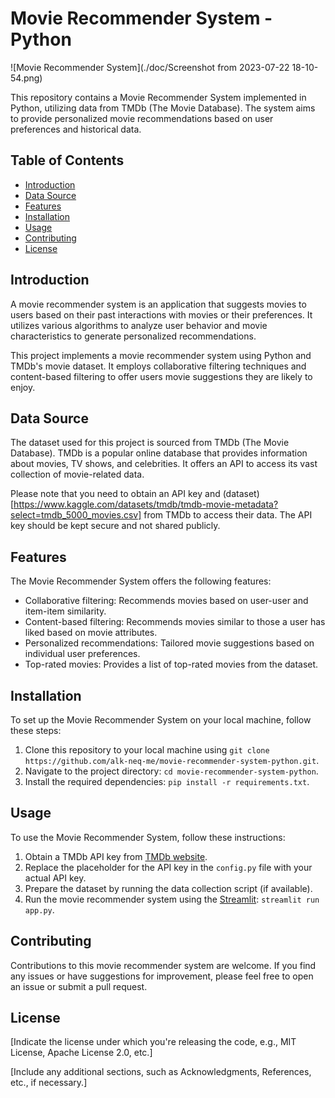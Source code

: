 # Movie Recommender System - Python

![Movie Recommender System](./doc/Screenshot from 2023-07-22 18-10-54.png)

This repository contains a Movie Recommender System implemented in Python, utilizing data from TMDb (The Movie Database). The system aims to provide personalized movie recommendations based on user preferences and historical data.

## Table of Contents

- [Introduction](#introduction)
- [Data Source](#data-source)
- [Features](#features)
- [Installation](#installation)
- [Usage](#usage)
- [Contributing](#contributing)
- [License](#license)

## Introduction

A movie recommender system is an application that suggests movies to users based on their past interactions with movies or their preferences. It utilizes various algorithms to analyze user behavior and movie characteristics to generate personalized recommendations.

This project implements a movie recommender system using Python and TMDb's movie dataset. It employs collaborative filtering techniques and content-based filtering to offer users movie suggestions they are likely to enjoy.

## Data Source

The dataset used for this project is sourced from TMDb (The Movie Database). TMDb is a popular online database that provides information about movies, TV shows, and celebrities. It offers an API to access its vast collection of movie-related data.

Please note that you need to obtain an API key and (dataset)[https://www.kaggle.com/datasets/tmdb/tmdb-movie-metadata?select=tmdb_5000_movies.csv] from TMDb to access their data. The API key should be kept secure and not shared publicly.

## Features

The Movie Recommender System offers the following features:

- Collaborative filtering: Recommends movies based on user-user and item-item similarity.
- Content-based filtering: Recommends movies similar to those a user has liked based on movie attributes.
- Personalized recommendations: Tailored movie suggestions based on individual user preferences.
- Top-rated movies: Provides a list of top-rated movies from the dataset.

## Installation

To set up the Movie Recommender System on your local machine, follow these steps:

1. Clone this repository to your local machine using `git clone https://github.com/alk-neq-me/movie-recommender-system-python.git`.
2. Navigate to the project directory: `cd movie-recommender-system-python`.
3. Install the required dependencies: `pip install -r requirements.txt`.

## Usage

To use the Movie Recommender System, follow these instructions:

1. Obtain a TMDb API key from [TMDb website](https://www.themoviedb.org/documentation/api).
2. Replace the placeholder for the API key in the `config.py` file with your actual API key.
3. Prepare the dataset by running the data collection script (if available).
4. Run the movie recommender system using the [Streamlit](https://discuss.streamlit.io/): `streamlit run app.py`.

## Contributing

Contributions to this movie recommender system are welcome. If you find any issues or have suggestions for improvement, please feel free to open an issue or submit a pull request.

## License

[Indicate the license under which you're releasing the code, e.g., MIT License, Apache License 2.0, etc.]

[Include any additional sections, such as Acknowledgments, References, etc., if necessary.]
